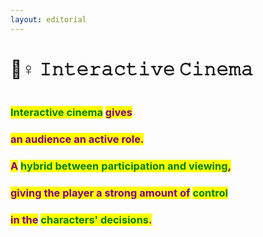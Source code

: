 ```yaml
---
layout: editorial
---
```


# 🦹♀ 𝙸𝚗𝚝𝚎𝚛𝚊𝚌𝚝𝚒𝚟𝚎 𝙲𝚒𝚗𝚎𝚖𝚊

<figure><img src="../../../../.gitbook/assets/pexels-btgl-♡-13609036.jpg" alt=""><figcaption></figcaption></figure>

### <mark style="color:green;">Interactive cinema</mark> <mark style="color:purple;">gives</mark>

### <mark style="color:purple;">an audience an active role.</mark>



### <mark style="color:purple;">A</mark> <mark style="color:green;">hybrid between participation and viewing</mark><mark style="color:purple;">,</mark>&#x20;

### <mark style="color:purple;">giving the player a strong amount of</mark> <mark style="color:green;">control</mark>&#x20;

### <mark style="color:purple;">in the</mark> <mark style="color:green;">characters' decisions</mark><mark style="color:purple;">.</mark>
